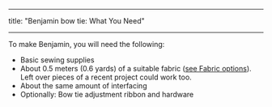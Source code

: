 - - -
title: "Benjamin bow tie: What You Need"
- - -

To make Benjamin, you will need the following:

- Basic sewing supplies
- About 0.5 meters (0.6 yards) of a suitable fabric ([see Fabric options](/docs/patterns/benjamin/fabric/)). Left over pieces of a recent project could work too.
- About the same amount of interfacing
- Optionally: Bow tie adjustment ribbon and hardware
